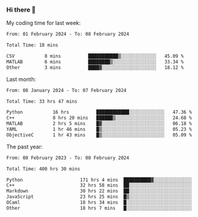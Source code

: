 ### Hi there 👋

My coding time for last week:

<!--START_SECTION:week-->

```txt
From: 01 February 2024 - To: 08 February 2024

Total Time: 18 mins

CSV           8 mins          ███████████▒░░░░░░░░░░░░░   45.09 %
MATLAB        6 mins          ████████▒░░░░░░░░░░░░░░░░   33.34 %
Other         3 mins          ████▓░░░░░░░░░░░░░░░░░░░░   18.12 %
```

<!--END_SECTION:week-->

Last month:

<!--START_SECTION:month-->

```txt
From: 08 January 2024 - To: 07 February 2024

Total Time: 33 hrs 47 mins

Python           16 hrs          ████████████░░░░░░░░░░░░░   47.36 %
C++              8 hrs 20 mins   ██████▒░░░░░░░░░░░░░░░░░░   24.68 %
MATLAB           2 hrs 5 mins    █▓░░░░░░░░░░░░░░░░░░░░░░░   06.18 %
YAML             1 hr 46 mins    █▒░░░░░░░░░░░░░░░░░░░░░░░   05.23 %
ObjectiveC       1 hr 43 mins    █▒░░░░░░░░░░░░░░░░░░░░░░░   05.09 %
```

<!--END_SECTION:month-->

The past year:

<!--START_SECTION:year-->

```txt
From: 08 February 2023 - To: 08 February 2024

Total Time: 400 hrs 30 mins

Python                     171 hrs 4 mins  ██████████▓░░░░░░░░░░░░░░   42.72 %
C++                        32 hrs 58 mins  ██░░░░░░░░░░░░░░░░░░░░░░░   08.23 %
Markdown                   30 hrs 22 mins  ██░░░░░░░░░░░░░░░░░░░░░░░   07.58 %
JavaScript                 23 hrs 25 mins  █▒░░░░░░░░░░░░░░░░░░░░░░░   05.85 %
OCaml                      18 hrs 34 mins  █░░░░░░░░░░░░░░░░░░░░░░░░   04.64 %
Other                      18 hrs 7 mins   █░░░░░░░░░░░░░░░░░░░░░░░░   04.52 %
```

<!--END_SECTION:year-->

